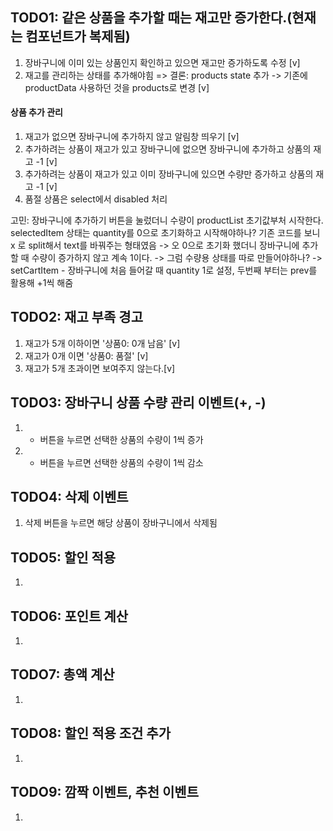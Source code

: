 ## TODO1: 같은 상품을 추가할 때는 재고만 증가한다.(현재는 컴포넌트가 복제됨)

1. 장바구니에 이미 있는 상품인지 확인하고 있으면 재고만 증가하도록 수정 [v]
2. 재고를 관리하는 상태를 추가해야힘
   => 결론: products state 추가 -> 기존에 productData 사용하던 것을 products로 변경 [v]

#### 상품 추가 관리

1. 재고가 없으면 장바구니에 추가하지 않고 알림창 띄우기 [v]
2. 추가하려는 상품이 재고가 있고 장바구니에 없으면 장바구니에 추가하고 상품의 재고 -1 [v]
3. 추가하려는 상품이 재고가 있고 이미 장바구니에 있으면 수량만 증가하고 상품의 재고 -1 [v]
4. 품절 상품은 select에서 disabled 처리

고민: 장바구니에 추가하기 버튼을 눌렀더니 수량이 productList 초기값부처 시작한다.
selectedItem 상태는 quantity를 0으로 초기화하고 시작해야하나?
기존 코드를 보니 x 로 split해서 text를 바꿔주는 형태였음
-> 오 0으로 초기화 했더니 장바구니에 추가할 때 수량이 증가하지 않고 계속 1이다.
-> 그럼 수량용 상태를 따로 만들어야하나?
-> setCartItem - 장바구니에 처음 들어갈 때 quantity 1로 설정, 두번째 부터는 prev를 활용해 +1씩 해줌

## TODO2: 재고 부족 경고

1. 재고가 5개 이하이면 '상품0: 0개 남음' [v]
2. 재고가 0개 이면 '상품0: 품절' [v]
3. 재고가 5개 초과이면 보여주지 않는다.[v]

## TODO3: 장바구니 상품 수량 관리 이벤트(+, -)

1. - 버튼을 누르면 선택한 상품의 수량이 1씩 증가
2. - 버튼을 누르면 선택한 상품의 수량이 1씩 감소

## TODO4: 삭제 이벤트

1. 삭제 버튼을 누르면 해당 상품이 장바구니에서 삭제됨

## TODO5: 할인 적용

1.

## TODO6: 포인트 계산

1.

## TODO7: 총액 계산

1.

## TODO8: 할인 적용 조건 추가

1.

## TODO9: 깜짝 이벤트, 추천 이벤트

1.
